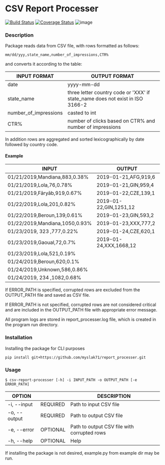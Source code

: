 CSV Report Processer
==================== 
[![Build Status](https://travis-ci.org/myslak71/report-processer.svg?branch=master)](https://travis-ci.org/myslak71/report-processer)
[![Coverage Status](https://coveralls.io/repos/github/myslak71/report-processer/badge.svg?branch=master)](https://coveralls.io/github/myslak71/report-processer?branch=master)
![image](https://img.shields.io/badge/python-3.7-blue.svg)



### Description
Package reads data from CSV file, with rows formatted as follows:
```
mm/dd/yyy,state_name,number_of_impressions,CTR%
```
and converts it according to the table:

| INPUT FORMAT  | OUTPUT FORMAT|
|---|---|
|date |yyyy-mm-dd|
|state_name |three letter country code or 'XXX' if state_name does not exist in ISO 3166-2|
|number_of_impressions|casted to int|
|CTR%| number of clicks based on CTR% and number of impressions

In addition rows are aggregated and sorted lexicographically by date followed by country code.
#### Example
|INPUT|OUTPUT|
|---|---|
|01/21/2019,Mandiana,883,0.38%|2019-01-21,AFG,919,6|
|01/21/2019,Lola,76,0.78%|2019-01-21,GIN,959,4|
|01/21/2019,Fāryāb,919,0.67%|2019-01-22,CZE,139,1|
|01/22/2019,Lola,201,0.82%|2019-01-22,GIN,1251,12|
|01/22/2019,Beroun,139,0.61%|2019-01-23,GIN,593,2|
|01/22/2019,Mandiana,1050,0.93%|2019-01-23,XXX,777,2|
|01/23/2019, 323 ,777,0.22%|2019-01-24,CZE,620,1|
|01/23/2019,Gaoual,72,0.7%|2019-01-24,XXX,1668,12|
|01/23/2019,Lola,521,0.19%|
|01/24/2019,Beroun,620,0.1%|
|01/24/2019,Unknown,586,0.86%|
|01/24/2019, 234 ,1082,0.68%|


If ERROR_PATH is specified, corrupted rows are excluded from the OUTPUT_PATH file and saved
as CSV file.

If ERROR_PATH is not specified, corrupted rows are not considered critical and are included in the OUTPUT_PATH
file with appropriate error message.


All program logs are stored in report_processer.log file, which is created in the program run directory.
### Installation

Installing the package for CLI purposes
```
pip install git+https://github.com/myslak71/report_processer.git
```


### Usage
```
$ csv-report-processer [-h] -i INPUT_PATH -o OUTPUT_PATH [-e ERROR_PATH]
```


|OPTION    | |DESCRIPTION |
| --------  |---|-------------|
|-i, --input|REQUIRED |Path to input CSV file|
|-o, --output|REQUIRED |Path to output CSV file|
|-e, --error|OPTIONAL |Path to output CSV file with corrupted rows|
|-h, --help|OPTIONAL|Help|

If installing the package is not desired, example.py from example dir may be run.
